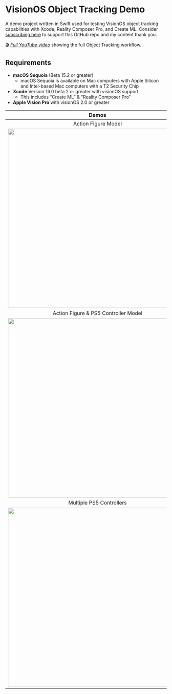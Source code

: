 # VisionOS Object Tracking Demo
A demo project written in Swift used for testing VisionOS object tracking capabilities with Xcode, Reality Composer Pro, and Create ML. Consider [subscribing here](https://www.youtube.com/@dilmerv) to support this GitHub repo and my content thank you.

🎬 [_Full YouTube video_](https://youtu.be/NaB_6hLzYN0) showing the full Object Tracking workflow.

## Requirements
- **macOS Sequoia** (Beta 15.2 or greater)
    -   macOS Sequoia is available on Mac computers with Apple Silicon and Intel-based Mac computers with a T2 Security Chip
- **Xcode** Version 16.0 beta 2 or greater with visionOS support
    - This includes “Create ML” & “Reality Composer Pro”
- **Apple Vision Pro** with visionOS 2.0 or greater

|**Demos**|
|:-:|
|Action Figure Model|
|<img src="https://github.com/dilmerv/VisionOSObjectTrackingDemo/blob/master/docs/images/Demo_1.gif" width="560">|
|Action Figure & PS5 Controller Model|
|<img src="https://github.com/dilmerv/VisionOSObjectTrackingDemo/blob/master/docs/images/Demo_2.gif" width="560">|
|Multiple PS5 Controllers|
|<img src="https://github.com/dilmerv/VisionOSObjectTrackingDemo/blob/master/docs/images/Demo_3.gif" width="560">|